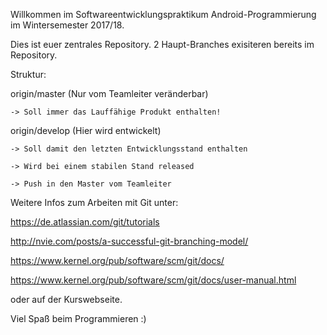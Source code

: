 Willkommen im Softwareentwicklungspraktikum Android-Programmierung im Wintersemester 2017/18. 

Dies ist euer zentrales Repository. 2 Haupt-Branches exisiteren bereits im Repository.

Struktur: 

origin/master (Nur vom Teamleiter veränderbar)

    -> Soll immer das Lauffähige Produkt enthalten!

origin/develop (Hier wird entwickelt)

    -> Soll damit den letzten Entwicklungsstand enthalten
    
    -> Wird bei einem stabilen Stand released
    
    -> Push in den Master vom Teamleiter


Weitere Infos zum Arbeiten mit Git unter: 


https://de.atlassian.com/git/tutorials

http://nvie.com/posts/a-successful-git-branching-model/

https://www.kernel.org/pub/software/scm/git/docs/

https://www.kernel.org/pub/software/scm/git/docs/user-manual.html

oder auf der Kurswebseite. 


Viel Spaß beim Programmieren :) 